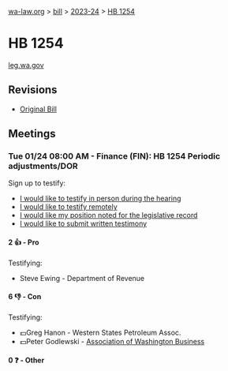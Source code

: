 [wa-law.org](/) > [bill](/bill/) > [2023-24](/bill/2023-24/) > [HB 1254](/bill/2023-24/hb/1254/)

# HB 1254
[leg.wa.gov](https://app.leg.wa.gov/billsummary?BillNumber=1254&Year=2023&Initiative=false)

## Revisions
* [Original Bill](1/)

## Meetings
### Tue 01/24 08:00 AM - Finance (FIN): HB 1254 Periodic adjustments/DOR
Sign up to testify:
* [I would like to testify in person during the hearing](https://app.leg.wa.gov/csi/Testifier/Add?chamber=House&mId=30454&aId=149413&caId=20662&tId=1)
* [I would like to testify remotely](https://app.leg.wa.gov/csi/Testifier/Add?chamber=House&mId=30454&aId=149413&caId=20662&tId=2)
* [I would like my position noted for the legislative record](https://app.leg.wa.gov/csi/Testifier/Add?chamber=House&mId=30454&aId=149413&caId=20662&tId=3)
* [I would like to submit written testimony](https://app.leg.wa.gov/csi/Testifier/Add?chamber=House&mId=30454&aId=149413&caId=20662&tId=4)

#### 2 👍 - Pro
Testifying:
* Steve Ewing - Department of Revenue

#### 6 👎 - Con
Testifying:
* 💵Greg Hanon - Western States Petroleum Assoc.
* 💵Peter Godlewski - [Association of Washington Business](/org/association_of_washington_business/)

#### 0 ❓ - Other
